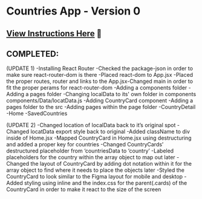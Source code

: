 # Countries App - Version 0

## [View Instructions Here](https://github.com/AnnieCannons/countries-app-instructions/tree/main/version-0) 📝

## COMPLETED:

(UPDATE 1)
-Installing React Router
-Checked the package-json in order to make sure react-router-dom is there
-Placed react-dom to App.jsx
-Placed the proper routes, router and links to the App.jsx-Changed main in order to fit the proper perams for react-router-dom
-Adding a components folder
-Adding a pages folder
-Changing localData to its' own folder in components components/Data/locatData.js
-Adding CountryCard component
-Adding a pages folder to the src
-Adding pages within the page folder
-CountryDetail
-Home
-SavedCountries

(UPDATE 2)
-Changed location of localData back to it’s original spot
-Changed locatData export style back to original
-Added className to div inside of Home.jsx
-Mapped CountryCard in Home.jsx using destructuring and added a proper key for countries
-Changed CountryCards’ destructured placeholder from ‘countriesData to ‘country’
-Labeled placeholders for the country within the array object to map out later
-Changed the layout of CountryCard by adding dot notation within it for the array object to find where it needs to place the objects later
-Styled the CountryCard to look similar to the Figma layout for mobile and desktop
-Added styling using inline and the index.css for the parent(.cards) of the CountryCard in order to make it react to the size of the screen
